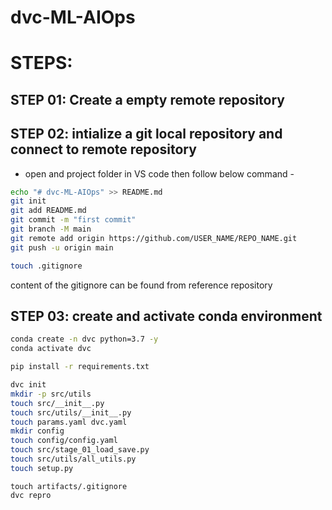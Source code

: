 # dvc-ML-AIOps
# STEPS:
## STEP 01: Create a empty remote repository


## STEP 02: intialize a git local repository and connect to remote repository

* open and project folder in VS code then follow below command -

```bash
echo "# dvc-ML-AIOps" >> README.md
git init
git add README.md
git commit -m "first commit"
git branch -M main
git remote add origin https://github.com/USER_NAME/REPO_NAME.git
git push -u origin main
```

```bash
touch .gitignore
```
content of the gitignore can be found from reference repository


## STEP 03: create and activate conda environment

```bash
conda create -n dvc python=3.7 -y
conda activate dvc
```

```bash
pip install -r requirements.txt
```

```bash
dvc init
mkdir -p src/utils
touch src/__init__.py
touch src/utils/__init__.py
touch params.yaml dvc.yaml
mkdir config
touch config/config.yaml
touch src/stage_01_load_save.py
touch src/utils/all_utils.py
touch setup.py
```

```
touch artifacts/.gitignore
dvc repro
```

